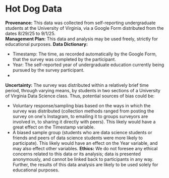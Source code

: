 # Hot Dog Data  

**Provenance:** This data was collected from self-reporting undergraduate students at the University of Virginia, via a Google Form distributed from the dates 8/29/25 to 9/1/25.    
**Management Plan:** This data and analysis may be used freely, strictly for educational purposes.
**Data Dictionary:**
  - Timestamp: The time, as recorded automatically by the Google Form, that the survey was completed by the participant.
  - Year: The self-reported year of undergraduate education currently being pursued by the survey participant. 
  - 
**Uncertainty:** The survey was distributed within a relatively brief time period, through varying means, by students in two sections of a University of Virginia Data Science class. Thus, potential sources of bias could be:
  - Voluntary response/sampling bias based on the ways in which the survey was distributed (collection methods ranged from posting the survey on one's Instagram, to emailing it to groups surveyors are involved in, to sharing it directly with peers). This likely would have a great effect on the Timestamp variable.
  - A biased sample group (students who are data science students or friends and peers of data science students were more likely to participate). This likely would have an effect on the Year variable, and may also effect other variables. 
**Ethics:** We do not foresee any ethical concerns related to this data or its analysis; data is presented anonymously, and cannot be linked back to participants in any way. Further, the results of this data analysis are likely to be used solely for educational purposes.
